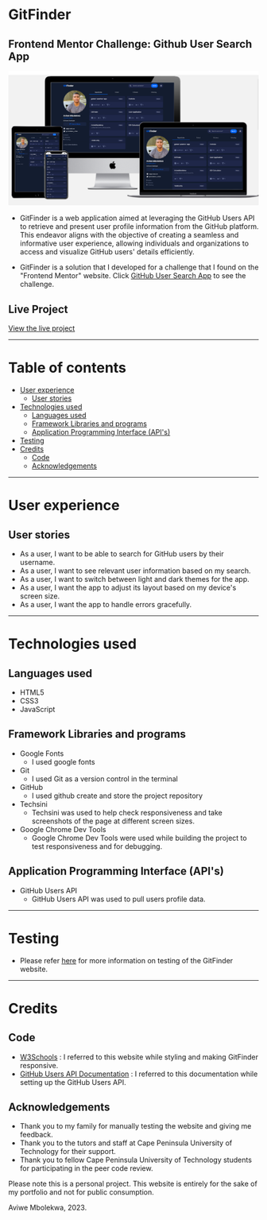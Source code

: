 # GitFinder
 
## Frontend Mentor Challenge: Github User Search App
![mockup](/assets/readme/mockup.jpg)

- GitFinder is a web application aimed at leveraging the GitHub Users API to retrieve and present user profile information from the GitHub platform. This endeavor aligns with the objective of creating a seamless and informative user experience, allowing individuals and organizations to access and visualize GitHub users' details efficiently.

- GitFinder is a solution that I developed for a challenge that I found on the "Frontend Mentor" website. Click [GitHub User Search App](https://www.frontendmentor.io/challenges/github-user-search-app-Q09YOgaH6) to see the challenge.

## Live Project
[View the live project](https://gitfound.netlify.app)

---
# Table of contents

- [User experience](https://github.com/AviweMbolekwa/GitFinder#user-experience)
   - [User stories](https://github.com/AviweMbolekwa/GitFinder#user-stories)
- [Technologies used](https://github.com/AviweMbolekwa/GitFinder#technologies-used)
   - [Languages used](https://github.com/AviweMbolekwa/GitFinder#languages-used)
   - [Framework Libraries and programs](https://github.com/AviweMbolekwa/GitFinder#framework-libraries-and-programs)
   - [Application Programming Interface (API's)](https://github.com/AviweMbolekwa/GitFinder#application-programming-interface-apis)
- [Testing](https://github.com/AviweMbolekwa/GitFinder#testing)
- [Credits](https://github.com/AviweMbolekwa/GitFinder#credits)
   - [Code](https://github.com/AviweMbolekwa/GitFinder#code)
   - [Acknowledgements](https://github.com/AviweMbolekwa/GitFinder#acknowledgements)
 
---
 
# User experience

## User stories
- As a user, I want to be able to search for GitHub users by their username.
- As a user, I want to see relevant user information based on my search.
- As a user, I want to switch between light and dark themes for the app.
- As a user, I want the app to adjust its layout based on my device's screen size.
- As a user, I want the app to handle errors gracefully.

---

# Technologies used

## Languages used
- HTML5
- CSS3
- JavaScript

## Framework Libraries and programs
- Google Fonts
   - I used google fonts
- Git
   - I used Git as a version control in the terminal
- GitHub
   - I used github create and store the project repository
- Techsini
   - Techsini was used to help check responsiveness and take screenshots of the page at different screen sizes.
- Google Chrome Dev Tools
   - Google Chrome Dev Tools were used while building the project to test responsiveness and for debugging.

## Application Programming Interface (API's)
- GitHub Users API
   - GitHub Users API was used to pull users profile data.

---
# Testing
- Please refer [here](https://github.com/AviweMbolekwa/GitFinder/blob/main/TESTING.md) for more information on testing of the GitFinder website.

---
# Credits

## Code 
- [W3Schools](https://www.w3schools.com/css/) : I referred to this website while styling and making GitFinder responsive.
- [GitHub Users API Documentation](https://docs.github.com/en/rest/users?apiVersion=2022-11-28) : I referred to this documentation while setting up the GitHub Users API.

## Acknowledgements
- Thank you to my family for manually testing the website and giving me feedback.
- Thank you to the tutors and staff at Cape Peninsula University of Technology for their support.
- Thank you to fellow Cape Peninsula University of Technology students for participating in the peer code review.

Please note this is a personal project. This website is entirely for the sake of my portfolio and not for public consumption.

Aviwe Mbolekwa, 2023.


